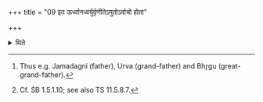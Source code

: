 +++
title = "09 इत ऊर्ध्वानध्वर्युर्वृणीतेऽमुतोऽर्वाचो होता"

+++

<details><summary>थिते</summary>

9. The Adhvaryu mentions (the names of the Mantra-authors) beginning with the young one and ending with the old[^1]; the Hotr̥ (mentions the names of the Mantra-authors) beginning with the old and ending with the young.[^2]  

[^1]: Thus e.g. Jamadagni (father), Urva (grand-father) and Bhr̥gu (great-grand-father).  

[^2]: Cf. ŚB 1.5.1.10; see also TS 11.5.8.7.
</details>
